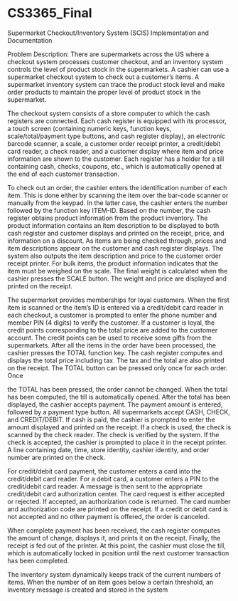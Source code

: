 # CS3365_Final
Supermarket Checkout/Inventory System (SCIS) Implementation and Documentation


Problem Description:
There are supermarkets across the US where a checkout system processes customer checkout,
and an inventory system controls the level of product stock in the supermarkets. A cashier can
use a supermarket checkout system to check out a customer’s items. A supermarket inventory
system can trace the product stock level and make order products to maintain the proper level of
product stock in the supermarket.

The checkout system consists of a store computer to which the cash registers are connected.
Each cash register is equipped with its processor, a touch screen (containing numeric keys,
function keys, scale/total/payment type buttons, and cash register display), an electronic barcode scanner, a scale, a customer order receipt printer, a credit/debit card reader, a check
reader, and a customer display where item and price information are shown to the customer.
Each register has a holder for a till containing cash, checks, coupons, etc., which is automatically
opened at the end of each customer transaction.

To check out an order, the cashier enters the identification number of each item. This is done
either by scanning the item over the bar-code scanner or manually from the keypad. In the latter
case, the cashier enters the number followed by the function key ITEM-ID. Based on the
number, the cash register obtains product information from the product inventory. The product
information contains an item description to be displayed to both cash register and customer
displays and printed on the receipt, price, and information on a discount. As items are being
checked through, prices and item descriptions appear on the customer and cash register displays.
The system also outputs the item description and price to the customer order receipt printer.
For bulk items, the product information indicates that the item must be weighed on the scale. The
final weight is calculated when the cashier presses the SCALE button. The weight and price are
displayed and printed on the receipt.

The supermarket provides memberships for loyal customers. When the first item is scanned or
the item’s ID is entered via a credit/debit card reader in each checkout, a customer is prompted to
enter the phone number and member PIN (4 digits) to verify the customer. If a customer is loyal,
the credit points corresponding to the total price are added to the customer account. The credit
points can be used to receive some gifts from the supermarkets.
After all the items in the order have been processed, the cashier presses the TOTAL function
key. The cash register computes and displays the total price including tax. The tax and the total
are also printed on the receipt. The TOTAL button can be pressed only once for each order. Once 

the TOTAL has been pressed, the order cannot be changed. When the total has been computed,
the till is automatically opened. After the total has been displayed, the cashier accepts payment. The payment amount is entered,
followed by a payment type button. All supermarkets accept CASH, CHECK, and
CREDIT/DEBIT. If cash is paid, the cashier is prompted to enter the amount displayed and
printed on the receipt. If a check is used, the check is scanned by the check reader. The check is
verified by the system. If the check is accepted, the cashier is prompted to place it in the receipt
printer. A line containing date, time, store identity, cashier identity, and order number are printed
on the check.

For credit/debit card payment, the customer enters a card into the credit/debit card reader. For a
debit card, a customer enters a PIN to the credit/debit card reader. A message is then sent to the
appropriate credit/debit card authorization center. The card request is either accepted or rejected.
If accepted, an authorization code is returned. The card number and authorization code are
printed on the receipt. If a credit or debit card is not accepted and no other payment is offered,
the order is canceled.

When complete payment has been received, the cash register computes the amount of change,
displays it, and prints it on the receipt. Finally, the receipt is fed out of the printer. At this point,
the cashier must close the till, which is automatically locked in position until the next customer
transaction has been completed.

The inventory system dynamically keeps track of the current numbers of items. When the
number of an item goes below a certain threshold, an inventory message is created and stored in
the system
